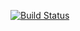 [![Build Status](https://travis-ci.org/logaritmisk/blinds.svg)](https://travis-ci.org/logaritmisk/blinds)
